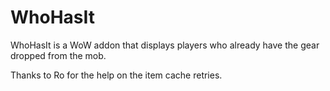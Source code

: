 # WhoHasIt
WhoHasIt is a WoW addon that displays players who already have the gear dropped from the mob.

Thanks to Ro for the help on the item cache retries.
